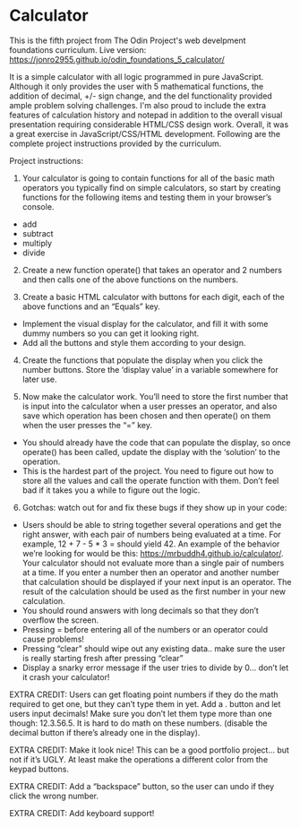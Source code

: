 # Calculator

This is the fifth project from The Odin Project's web develpment foundations curriculum. Live version: https://jonro2955.github.io/odin_foundations_5_calculator/ 

It is a simple calculator with all logic programmed in pure JavaScript. Although it only provides the user with 5 mathematical functions, the addition of decimal, +/- sign change, and the del functionality provided ample problem solving challenges. I'm also proud to include the extra features of calculation history and notepad in addition to the overall visual presentation requiring considerable HTML/CSS design work. Overall, it was a great exercise in JavaScript/CSS/HTML development. Following are the complete project instructions provided by the curriculum.  

Project instructions:

1. Your calculator is going to contain functions for all of the basic math operators you typically find on simple calculators, so start by creating functions for the following items and testing them in your browser’s console.
- add
- subtract
- multiply
- divide

2. Create a new function operate() that takes an operator and 2 numbers and then calls one of the above functions on the numbers.

3. Create a basic HTML calculator with buttons for each digit, each of the above functions and an “Equals” key.
- Implement the visual display for the calculator, and fill it with some dummy numbers so you can get it looking right.
- Add all the buttons and style them according to your design.

4. Create the functions that populate the display when you click the number buttons. Store the ‘display value’ in a variable somewhere for later use.

5. Now make the calculator work. You’ll need to store the first number that is input into the calculator when a user presses an operator, and also save which operation has been chosen and then operate() on them when the user presses the “=” key.
- You should already have the code that can populate the display, so once operate() has been called, update the display with the ‘solution’ to the operation.
- This is the hardest part of the project. You need to figure out how to store all the values and call the operate function with them. Don’t feel bad if it takes you a while to figure out the logic.

6. Gotchas: watch out for and fix these bugs if they show up in your code:
- Users should be able to string together several operations and get the right answer, with each pair of numbers being evaluated at a time. For example, 12 + 7 - 5 * 3 = should yield 42. An example of the behavior we’re looking for would be this: https://mrbuddh4.github.io/calculator/. Your calculator should not evaluate more than a single pair of numbers at a time. If you enter a number then an operator and another number that calculation should be displayed if your next input is an operator. The result of the calculation should be used as the first number in your new calculation.
- You should round answers with long decimals so that they don’t overflow the screen.
- Pressing = before entering all of the numbers or an operator could cause problems!
- Pressing “clear” should wipe out any existing data.. make sure the user is really starting fresh after pressing “clear”
- Display a snarky error message if the user tries to divide by 0… don’t let it crash your calculator!

EXTRA CREDIT: Users can get floating point numbers if they do the math required to get one, but they can’t type them in yet. Add a . button and let users input decimals! Make sure you don’t let them type more than one though: 12.3.56.5. It is hard to do math on these numbers. (disable the decimal button if there’s already one in the display).

EXTRA CREDIT: Make it look nice! This can be a good portfolio project… but not if it’s UGLY. At least make the operations a different color from the keypad buttons. 

EXTRA CREDIT: Add a “backspace” button, so the user can undo if they click the wrong number. 

EXTRA CREDIT: Add keyboard support! 
